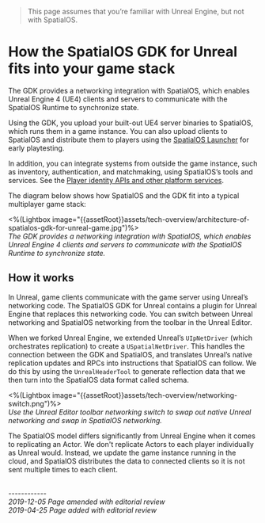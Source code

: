 
> This page assumes that you’re familiar with Unreal Engine, but not with SpatialOS.

# How the SpatialOS GDK for Unreal fits into your game stack
The GDK provides a networking integration with SpatialOS, which enables Unreal Engine 4 (UE4) clients and servers to communicate with the SpatialOS Runtime to synchronize state.

Using the GDK, you upload your built-out UE4 server binaries to SpatialOS, which runs them in a game instance. You can also upload clients to SpatialOS and distribute them to players using the [SpatialOS Launcher]({{urlRoot}}/content/glossary#launcher) for early playtesting.

In addition, you can integrate systems from outside the game instance, such as inventory, authentication,  and matchmaking, using SpatialOS’s tools and services. See the [Player identity APIs and other platform services](https://docs.improbable.io/reference/latest/platform-sdk/introduction).

The diagram below shows how SpatialOS and the GDK fit into a typical multiplayer game stack:

<%(Lightbox image="{{assetRoot}}assets/tech-overview/architecture-of-spatialos-gdk-for-unreal-game.jpg")%><br>
_The GDK provides a networking integration with SpatialOS, which enables Unreal Engine 4 clients and servers to communicate with the SpatialOS Runtime to synchronize state._

## How it works
In Unreal, game clients communicate with the game server using Unreal’s networking code. The SpatialOS GDK for Unreal contains a plugin for Unreal Engine that replaces this networking code. You can switch between Unreal networking and SpatialOS networking from the toolbar in the Unreal Editor. 

When we forked Unreal Engine, we extended Unreal’s `UIpNetDriver` (which orchestrates replication) to create a `USpatialNetDriver`. This handles the connection between the GDK and SpatialOS, and translates Unreal’s native replication updates and RPCs into instructions that SpatialOS can follow. We do this by using the `UnrealHeaderTool` to generate reflection data that we then turn into the SpatialOS data format called schema.

<%(Lightbox image="{{assetRoot}}assets/tech-overview/networking-switch.png")%><br>
_Use the Unreal Editor toolbar networking switch to swap out native Unreal networking and swap in SpatialOS networking._

The SpatialOS model differs significantly from Unreal Engine when it comes to replicating an Actor. We don't replicate Actors to each player individually as Unreal would. Instead, we update the game instance running in the cloud, and SpatialOS distributes the data to connected clients so it is not sent multiple times to each client.

<br/>------------<br/>
_2019-12-05 Page amended with editorial review_   
_2019-04-25 Page added with editorial review_
